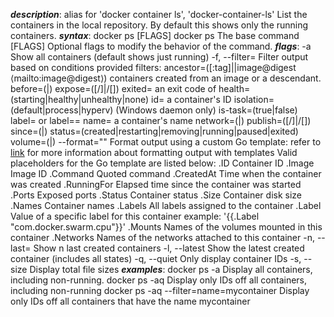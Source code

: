 ***description***:
	alias for 'docker container ls', 'docker-container-ls'
	List the containers in the local repository. By default this shows only the running containers.
***syntax***:
	docker ps \[FLAGS\]
		docker ps
			The base command
		\[FLAGS\]
			Optional flags to modify the behavior of the command.
***flags***:
	-a
		Show all containers (default shows just running)
	-f, --filter=
		Filter output based on conditions provided
		filters:
			ancestor=(\[:tag\]||image@digest ⟨mailto:image@digest⟩)
				containers created from an image or a descendant.
			before=(|)
			expose=([/]|/[])
			exited= an exit code of
			health=(starting|healthy|unhealthy|none)
			id= a container's ID
			isolation=(default|process|hyperv) (Windows daemon only)
			is-task=(true|false)
			label= or label==
			name= a container's name
			network=(|)
			publish=([/]|/[])
			since=(|)
			status=(created|restarting|removing|running|paused|exited)
			volume=(|)
	--format=""
		Format output using a custom Go template: refer to [link](https://docs.docker.com/go/formatting/) for more information about formatting output with templates
		Valid placeholders for the Go template are listed below:
			.ID
				Container ID
			.Image
				Image ID
			.Command
				Quoted command
			.CreatedAt
				Time when the container was created
			.RunningFor
				Elapsed time since the container was started
			.Ports
				Exposed ports
			.Status
				Container status
			.Size
				Container disk size
			.Names
				Container names
			.Labels
				All labels assigned to the container
			.Label
				Value of a specific label for this container
				example: '{{.Label "com.docker.swarm.cpu"}}'
			.Mounts
				Names of the volumes mounted in this container
			.Networks
				Names of the networks attached to this container
	-n, --last=
		Show n last created containers
	-l, --latest
		Show the latest created container (includes all states)
	-q, --quiet
		Only display container IDs
	-s, --size
		Display total file sizes
***examples***:
	docker ps -a
		Display all containers, including non-running.
	docker ps -aq
		Display only IDs off all containers, including non-running
	docker ps -aq --filter=name=mycontainer
		Display only IDs off all containers that have the name mycontainer